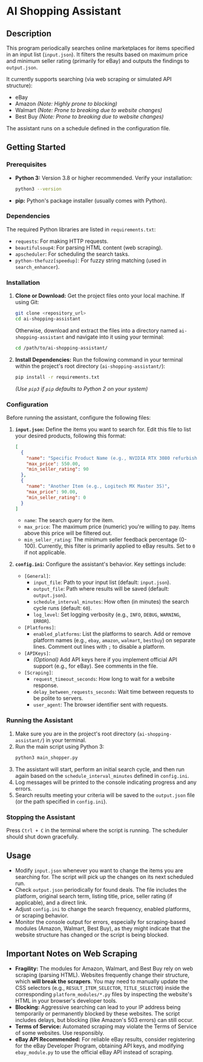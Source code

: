# AI Shopping Assistant

## Description

This program periodically searches online marketplaces for items specified in an input list (`input.json`). It filters the results based on maximum price and minimum seller rating (primarily for eBay) and outputs the findings to `output.json`.

It currently supports searching (via web scraping or simulated API structure):
*   eBay
*   Amazon *(Note: Highly prone to blocking)*
*   Walmart *(Note: Prone to breaking due to website changes)*
*   Best Buy *(Note: Prone to breaking due to website changes)*

The assistant runs on a schedule defined in the configuration file.

## Getting Started

### Prerequisites

*   **Python 3:** Version 3.8 or higher recommended. Verify your installation:
    ```bash
    python3 --version
    ```
*   **pip:** Python's package installer (usually comes with Python).

### Dependencies

The required Python libraries are listed in `requirements.txt`:
*   `requests`: For making HTTP requests.
*   `beautifulsoup4`: For parsing HTML content (web scraping).
*   `apscheduler`: For scheduling the search tasks.
*   `python-thefuzz[speedup]`: For fuzzy string matching (used in `search_enhancer`).

### Installation

1.  **Clone or Download:** Get the project files onto your local machine. If using Git:
    ```bash
    git clone <repository_url>
    cd ai-shopping-assistant
    ```
    Otherwise, download and extract the files into a directory named `ai-shopping-assistant` and navigate into it using your terminal:
    ```bash
    cd /path/to/ai-shopping-assistant/
    ```

2.  **Install Dependencies:** Run the following command in your terminal within the project's root directory (`ai-shopping-assistant/`):
    ```bash
    pip install -r requirements.txt
    ```
    *(Use `pip3` if `pip` defaults to Python 2 on your system)*

### Configuration

Before running the assistant, configure the following files:

1.  **`input.json`:** Define the items you want to search for. Edit this file to list your desired products, following this format:
    ```json
    [
      {
        "name": "Specific Product Name (e.g., NVIDIA RTX 3080 refurbished)",
        "max_price": 550.00,
        "min_seller_rating": 90
      },
      {
        "name": "Another Item (e.g., Logitech MX Master 3S)",
        "max_price": 90.00,
        "min_seller_rating": 0
      }
    ]
    ```
    *   `name`: The search query for the item.
    *   `max_price`: The maximum price (numeric) you're willing to pay. Items above this price will be filtered out.
    *   `min_seller_rating`: The minimum seller feedback percentage (0-100). Currently, this filter is primarily applied to eBay results. Set to `0` if not applicable.

2.  **`config.ini`:** Configure the assistant's behavior. Key settings include:
    *   `[General]`:
        *   `input_file`: Path to your input list (default: `input.json`).
        *   `output_file`: Path where results will be saved (default: `output.json`).
        *   `schedule_interval_minutes`: How often (in minutes) the search cycle runs (default: `60`).
        *   `log_level`: Set logging verbosity (e.g., `INFO`, `DEBUG`, `WARNING`, `ERROR`).
    *   `[Platforms]`:
        *   `enabled_platforms`: List the platforms to search. Add or remove platform names (e.g., `ebay`, `amazon`, `walmart`, `bestbuy`) on separate lines. Comment out lines with `;` to disable a platform.
    *   `[APIKeys]`:
        *   *(Optional)* Add API keys here if you implement official API support (e.g., for eBay). See comments in the file.
    *   `[Scraping]`:
        *   `request_timeout_seconds`: How long to wait for a website response.
        *   `delay_between_requests_seconds`: Wait time between requests to be polite to servers.
        *   `user_agent`: The browser identifier sent with requests.

### Running the Assistant

1.  Make sure you are in the project's root directory (`ai-shopping-assistant/`) in your terminal.
2.  Run the main script using Python 3:
    ```bash
    python3 main_shopper.py
    ```
3.  The assistant will start, perform an initial search cycle, and then run again based on the `schedule_interval_minutes` defined in `config.ini`.
4.  Log messages will be printed to the console indicating progress and any errors.
5.  Search results meeting your criteria will be saved to the `output.json` file (or the path specified in `config.ini`).

### Stopping the Assistant

Press `Ctrl + C` in the terminal where the script is running. The scheduler should shut down gracefully.

## Usage

*   Modify `input.json` whenever you want to change the items you are searching for. The script will pick up the changes on its next scheduled run.
*   Check `output.json` periodically for found deals. The file includes the platform, original search term, listing title, price, seller rating (if applicable), and a direct link.
*   Adjust `config.ini` to change the search frequency, enabled platforms, or scraping behavior.
*   Monitor the console output for errors, especially for scraping-based modules (Amazon, Walmart, Best Buy), as they might indicate that the website structure has changed or the script is being blocked.

## Important Notes on Web Scraping

*   **Fragility:** The modules for Amazon, Walmart, and Best Buy rely on web scraping (parsing HTML). Websites frequently change their structure, which **will break the scrapers**. You may need to manually update the CSS selectors (e.g., `RESULT_ITEM_SELECTOR`, `TITLE_SELECTOR`) inside the corresponding `platform_modules/*.py` files by inspecting the website's HTML in your browser's developer tools.
*   **Blocking:** Aggressive searching can lead to your IP address being temporarily or permanently blocked by these websites. The script includes delays, but blocking (like Amazon's 503 errors) can still occur.
*   **Terms of Service:** Automated scraping may violate the Terms of Service of some websites. Use responsibly.
*   **eBay API Recommended:** For reliable eBay results, consider registering for the eBay Developer Program, obtaining API keys, and modifying `ebay_module.py` to use the official eBay API instead of scraping.
